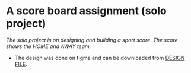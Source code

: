 # A score board assignment (solo project)

_The solo project is on designing and building a sport score. The score shows the HOME and AWAY team._

- The design was done on figma and can be downloaded from [DESIGN FILE](<https://www.figma.com/file/S4X9zcoBNzjexDNCWYczjz/Basketball-Scoreboard-(Assignment)?node-id=107%3A158>).
